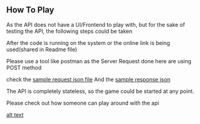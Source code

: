## How To Play

As the API does not have a UI/Frontend to play with, but for the sake of testing the API, the following steps could be taken

After the code is running on the system or the online link is being used(shared in Readme file)

Please use a tool like postman as the Server Request done here are using POST method

check the [sample request json file](https://github.com/adityaseth09/php-tictactoe/docs/blob/master/sampleRequest.json) And the [sample response json](https://github.com/adityaseth09/php-tictactoe/docs/blob/master/sampleResponse.json)
 
The API is completely stateless, so the game could be started at any point.

Please check out how someone can play around with the api 

[alt text](https://github.com/adityaseth09/php-tictactoe/blob/master/docs/Sample_api_request_screen_shot.png)
